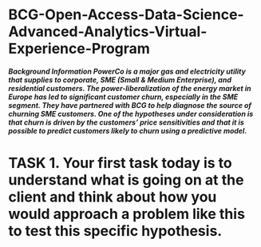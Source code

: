 # BCG-Open-Access-Data-Science-Advanced-Analytics-Virtual-Experience-Program
##### Background Information PowerCo is a major gas and electricity utility that supplies to corporate, SME (Small & Medium Enterprise), and residential customers. The power-liberalization of the energy market in Europe has led to significant customer churn, especially in the SME segment. They have partnered with BCG to help diagnose the source of churning SME customers. One of the hypotheses under consideration is that churn is driven by the customers’ price sensitivities and that it is possible to predict customers likely to churn using a predictive model.
# TASK 1. Your first task today is to understand what is going on at the client and think about how you would approach a problem like this to test this specific hypothesis.
